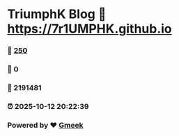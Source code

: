 # TriumphK Blog :link: https://7r1UMPHK.github.io 
### :page_facing_up: [250](https://7r1UMPHK.github.io/tag.html) 
### :speech_balloon: 0 
### :hibiscus: 2191481 
### :alarm_clock: 2025-10-12 20:22:39 
### Powered by :heart: [Gmeek](https://github.com/Meekdai/Gmeek)

